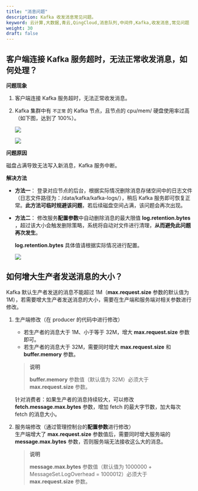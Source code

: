 ```yaml
---
title: "消息问题"
description: Kafka 收发消息常见问题。
keyword: 云计算,大数据,青云,QingCloud,消息队列,中间件,Kafka,收发消息,常见问题
weight: 30
draft: false
---
```


## 客户端连接 Kafka 服务超时，无法正常收发消息，如何处理？

**问题现象**

1. 客户端连接 Kafka 服务超时，无法正常收发消息。
2. Kafka 集群中有 `不正常` 的 Kafka 节点，且节点的 cpu/mem/ 硬盘使用率过高（如下图，达到了 100%）。
    
    ![](../../_images/abnomal_node.png)

    ![](../../_images/massage_failed01.png)

**问题原因**

磁盘占满导致无法写入新消息，Kafka 服务中断。

**解决方法**

- **方法一**：
    登录对应节点的后台，根据实际情况删除消息存储空间中的日志文件（日志文件路径为：/data/kafka/kafka-logs/），稍后 Kafka 服务即可恢复正常。**此方法可临时规避该问题**，若后续磁盘空间占满，该问题会再次出现。
- **方法二**：
    修改服务**配置参数**中自动删除消息的最大限值 **log.retention.bytes** ，超过该大小会触发删除策略，系统将自动对文件进行清理，**从而避免此问题再次发生**。
    
    **log.retention.bytes** 具体值请根据实际情况进行配置。

    ![](../../_images/message_failed02.png)



## 如何增大生产者发送消息的大小？

Kafka 默认生产者发送的消息不能超过 1M（**max.request.size** 参数的默认值为 1M），若需要增大生产者发送消息的大小，需要在生产端和服务端对相关参数进行修改。

1. 生产端修改（在 producer 的代码中进行修改）    

   - 若生产者的消息大于 1M、小于等于 32M，增大 **max.request.size** 参数即可。    
   - 若生产者的消息大于 32M，需要同时增大 **max.request.size** 和 **buffer.memory** 参数。  

   > **说明**
   >
   > **buffer.memory** 参数值（默认值为 32M）必须大于 **max.request.size** 参数。
   
    针对消费者：如果生产者的消息持续较大，可以修改 **fetch.message.max.bytes** 参数，增加 fetch 的最大字节数，加大每次 fetch 的消息大小。  

2. 服务端修改（通过管理控制台的**配置参数**进行修改）  
    生产端增大了 **max.request.size** 参数值后，需要同时增大服务端的 **message.max.bytes** 参数，否则服务端无法接收这么大的消息。

   > **说明**
   >
   > **message.max.bytes** 参数值（默认值为 1000000 + MessageSet.LogOverhead = 1000012）必须大于 **max.request.size** 参数。

